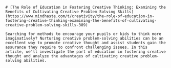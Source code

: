 
    # [The Role of Education in Fostering Creative Thinking: Examining the Benefits of Cultivating Creative Problem Solving Skills](https://www.mindhaste.com/t/creativity/the-role-of-education-in-fostering-creative-thinking-examining-the-benefits-of-cultivating-creative-problem-solving-skills-389)

    Searching for methods to encourage your pupils or kids to think more imaginatively? Nurturing creative problem-solving abilities can be an excellent way to promote creative thought and assist students gain the assurance they require to confront challenging issues. In this article, we'll investigate the part of education in fostering creative thought and analyze the advantages of cultivating creative problem-solving abilities.
    